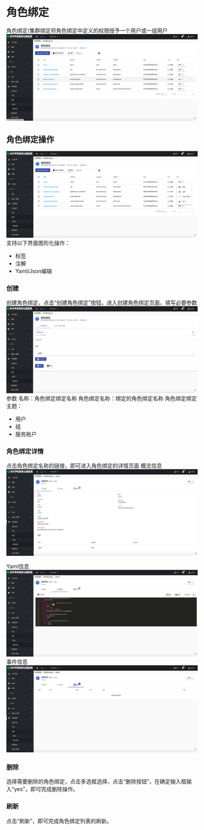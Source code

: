 # 角色绑定

角色绑定/集群绑定将角色绑定中定义的权限授予一个用户或一组用户
![Minion](../../../assets/images/system/rb-list.jpg)
## 角色绑定操作

![Minion](../../../assets/images/system/rb-operation.jpg)
支持以下界面图形化操作：

* 标签
* 注解
* Yaml/Json编辑

### 创建
创建角色绑定，点击“创建角色绑定”按钮，进入创建角色绑定页面，填写必要参数
![Minion](../../../assets/images/system/rb-create1.jpg)
参数
名称：角色绑定绑定名称
角色绑定名称：绑定的角色绑定名称
角色绑定绑定主题：
* 用户
* 组
* 服务账户
### 角色绑定详情
点击角色绑定名称的链接，即可进入角色绑定的详情页面
概览信息
![Minion](../../../assets/images/system/rb-info1.jpg)

Yaml信息
![Minion](../../../assets/images/system/rb-info2.jpg)
事件信息
![Minion](../../../assets/images/system/rb-info3.jpg)


### 删除
选择需要删除的角色绑定，点击多选框选择，点击“删除按钮”，在确定输入框输入“yes”，即可完成删除操作。
### 刷新
点击“刷新”，即可完成角色绑定列表的刷新。